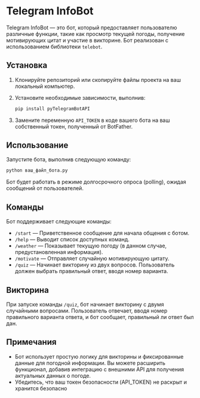 # Telegram InfoBot

Telegram InfoBot — это бот, который предоставляет пользователю различные функции, такие как просмотр текущей погоды, получение мотивирующих цитат и участие в викторине. Бот реализован с использованием библиотеки `telebot`.

## Установка

1. Клонируйте репозиторий или скопируйте файлы проекта на ваш локальный компьютер.
2. Установите необходимые зависимости, выполнив:

   ```bash
   pip install pyTelegramBotAPI
   ```

3. Замените переменную `API_TOKEN` в коде вашего бота на ваш собственный токен, полученный от BotFather.

## Использование

Запустите бота, выполнив следующую команду:

```bash
python ваш_файл_бота.py
```

Бот будет работать в режиме долгосрочного опроса (polling), ожидая сообщений от пользователей.

## Команды

Бот поддерживает следующие команды:

- `/start` — Приветственное сообщение для начала общения с ботом.
- `/help` — Выводит список доступных команд.
- `/weather` — Показывает текущую погоду (в данном случае, предустановленная информация).
- `/motivate` — Отправляет случайную мотивирующую цитату.
- `/quiz` — Начинает викторину из двух вопросов. Пользователь должен выбрать правильный ответ, вводя номер варианта.

## Викторина

При запуске команды `/quiz`, бот начинает викторину с двумя случайными вопросами. Пользователь отвечает, вводя номер правильного варианта ответа, и бот сообщает, правильный ли ответ был дан.

## Примечания

- Бот использует простую логику для викторины и фиксированные данные для погодной информации. Вы можете расширить функционал, добавив интеграцию с внешними API для получения актуальных данных о погоде.
- Убедитесь, что ваш токен безопасности (API_TOKEN) не раскрыт и хранится безопасно